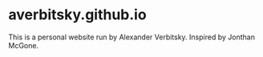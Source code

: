# averbitsky.github.io
This is a personal website run by Alexander Verbitsky. Inspired by Jonthan McGone.